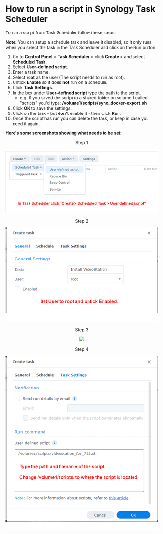 # How to run a script in Synology Task Scheduler

To run a script from Task Scheduler follow these steps:

**Note:** You can setup a schedule task and leave it disabled, so it only runs when you select the task in the Task Scheduler and click on the Run button.

1. Go to **Control Panel** > **Task Scheduler** > click **Create** > and select **Scheduled Task**.
2. Select **User-defined script**.
3. Enter a task name.
4. Select **root** as the user (The script needs to run as root).
5. Untick **Enable** so it does **not** run on a schedule.
6. Click **Task Settings**.
7. In the box under **User-defined script** type the path to the script. 
    - e.g. If you saved the script to a shared folder on volume 1 called "scripts" you'd type: **/volume1/scripts/syno_docker-export.sh**
8. Click **OK** to save the settings.
9. Click on the task - but **don't** enable it - then click **Run**.
10. Once the script has run you can delete the task, or keep in case you need it again.

**Here's some screenshots showing what needs to be set:**

<p align="center">Step 1</p>
<p align="center"><img src="images/schedule-1.png"></p>

<p align="center">Step 2</p>
<p align="center"><img src="images/schedule-2.png"></p>

<p align="center">Step 3</p>
<p align="center"><img src="images/schedule-32.png"></p>

<p align="center">Step 4</p>
<p align="center"><img src="images/schedule-42.png"></p>
